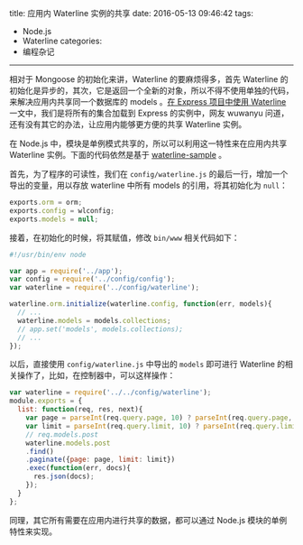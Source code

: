 title: 应用内 Waterline 实例的共享
date: 2016-05-13 09:46:42
tags:
  - Node.js
  - Waterline
categories:
  - 编程杂记
---

相对于 Mongoose 的初始化来讲，Waterline 的要麻烦得多，首先 Waterline 的初始化是异步的，其次，它是返回一个全新的对象，所以不得不使用单独的代码，来解决应用内共享同一个数据库的 models 。[在 Express 项目中使用 Waterline](/2015-10/Use-Waterline-in-Express-project.html)一文中，我们是将所有的集合加载到 Express 的实例中，网友 wuwanyu 问道，还有没有其它的办法，让应用内能够更方便的共享 Waterline 实例。

在 Node.js 中，模块是单例模式共享的，所以可以利用这一特性来在应用内共享 Waterline 实例。下面的代码依然是基于 [waterline-sample](https://github.com/stiekel/waterline-sample) 。

首先，为了程序的可读性，我们在 `config/waterline.js` 的最后一行，增加一个导出的变量，用以存放 waterline 中所有 models 的引用，将其初始化为 `null`：

```js
exports.orm = orm;
exports.config = wlconfig;
exports.models = null;
```

接着，在初始化的时候，将其赋值，修改 `bin/www` 相关代码如下：

```js
#!/usr/bin/env node

var app = require('../app');
var config = require('../config/config');
var waterline = require('../config/waterline');

waterline.orm.initialize(waterline.config, function(err, models){
  // ...
  waterline.models = models.collections;
  // app.set('models', models.collections);
  // ...
});
```

以后，直接使用 `config/waterline.js` 中导出的 `models` 即可进行 Waterline 的相关操作了，比如，在控制器中，可以这样操作：

```js
var waterline = require('../../config/waterline');
module.exports = {
  list: function(req, res, next){
    var page = parseInt(req.query.page, 10) ? parseInt(req.query.page, 10) : 1;
    var limit = parseInt(req.query.limit, 10) ? parseInt(req.query.limit, 10) : 1;
    // req.models.post
    waterline.models.post
    .find()
    .paginate({page: page, limit: limit})
    .exec(function(err, docs){
      res.json(docs);
    });
  }
};

```

同理，其它所有需要在应用内进行共享的数据，都可以通过 Node.js 模块的单例特性来实现。
